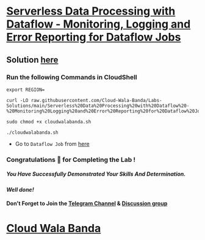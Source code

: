 # [Serverless Data Processing with Dataflow - Monitoring, Logging and Error Reporting for Dataflow Jobs](https://www.cloudskillsboost.google/course_templates/264/labs/438183)

## Solution [here](https://youtu.be/H09U7ipc_oA)

### Run the following Commands in CloudShell
```
export REGION=
```
```
curl -LO raw.githubusercontent.com/Cloud-Wala-Banda/Labs-Solutions/main/Serverless%20Data%20Processing%20with%20Dataflow%20-%20Monitoring%20Logging%20and%20Error%20Reporting%20for%20Dataflow%20Jobs/cloudwalabanda.sh

sudo chmod +x cloudwalabanda.sh

./cloudwalabanda.sh
```

* Go to `Dataflow Job` from [here](https://console.cloud.google.com/dataflow/jobs?)

### Congratulations 🎉 for Completing the Lab !

##### *You Have Successfully Demonstrated Your Skills And Determination.*

#### *Well done!*

#### Don't Forget to Join the [Telegram Channel](https://t.me/cloudwalabanda) & [Discussion group](https://t.me/cloudwalabandachats)

# [Cloud Wala Banda](https://www.youtube.com/@cloudwalabanda)
